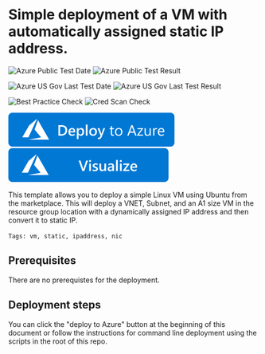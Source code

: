 # Simple deployment of a VM with automatically assigned static IP address.

![Azure Public Test Date](https://azurequickstartsservice.blob.core.windows.net/badges/101-vm-automatic-static-ip/PublicLastTestDate.svg)
![Azure Public Test Result](https://azurequickstartsservice.blob.core.windows.net/badges/101-vm-automatic-static-ip/PublicDeployment.svg)

![Azure US Gov Last Test Date](https://azurequickstartsservice.blob.core.windows.net/badges/101-vm-automatic-static-ip/FairfaxLastTestDate.svg)
![Azure US Gov Last Test Result](https://azurequickstartsservice.blob.core.windows.net/badges/101-vm-automatic-static-ip/FairfaxDeployment.svg)

![Best Practice Check](https://azurequickstartsservice.blob.core.windows.net/badges/101-vm-automatic-static-ip/BestPracticeResult.svg)
![Cred Scan Check](https://azurequickstartsservice.blob.core.windows.net/badges/101-vm-automatic-static-ip/CredScanResult.svg)

[![Deploy To Azure](https://raw.githubusercontent.com/Azure/azure-quickstart-templates/master/1-CONTRIBUTION-GUIDE/images/deploytoazure.svg?sanitize=true)](https://portal.azure.com/#create/Microsoft.Template/uri/https%3A%2F%2Fraw.githubusercontent.com%2FAzure%2Fazure-quickstart-templates%2Fmaster%2F101-vm-automatic-static-ip%2Fazuredeploy.json)  [![Visualize](https://raw.githubusercontent.com/Azure/azure-quickstart-templates/master/1-CONTRIBUTION-GUIDE/images/visualizebutton.svg?sanitize=true)](http://armviz.io/#/?load=https%3A%2F%2Fraw.githubusercontent.com%2FAzure%2Fazure-quickstart-templates%2Fmaster%2F101-vm-automatic-static-ip%2Fazuredeploy.json)

This template allows you to deploy a simple Linux VM using Ubuntu from the marketplace. This will deploy a VNET, Subnet, and an A1 size VM in the resource group location with a dynamically assigned IP address and then convert it to static IP.

`Tags: vm, static, ipaddress, nic`

## Prerequisites

There are no prerequistes for the deployment.

## Deployment steps

You can click the "deploy to Azure" button at the beginning of this document or follow the instructions for command line deployment using the scripts in the root of this repo.



